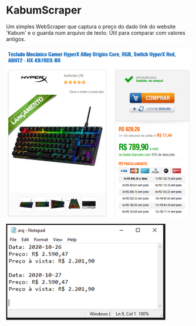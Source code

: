 # KabumScraper
Um simples WebScraper que captura o preço do dado link do website 'Kabum' e o guarda num arquivo de texto. Útil para comparar com valores antigos. 

![](README1.PNG)

![](README2.PNG)

